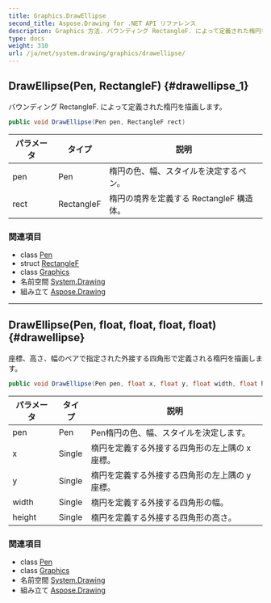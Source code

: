 ```yaml
---
title: Graphics.DrawEllipse
second_title: Aspose.Drawing for .NET API リファレンス
description: Graphics 方法. バウンディング RectangleF. によって定義された楕円を描画します
type: docs
weight: 310
url: /ja/net/system.drawing/graphics/drawellipse/
---
```

## DrawEllipse(Pen, RectangleF) {#drawellipse_1}

バウンディング RectangleF. によって定義された楕円を描画します。

```csharp
public void DrawEllipse(Pen pen, RectangleF rect)
```

| パラメータ | タイプ | 説明 |
| --- | --- | --- |
| pen | Pen | 楕円の色、幅、スタイルを決定するペン。 |
| rect | RectangleF | 楕円の境界を定義する RectangleF 構造体。 |

### 関連項目

* class [Pen](../../pen/)
* struct [RectangleF](../../rectanglef/)
* class [Graphics](../)
* 名前空間 [System.Drawing](../../graphics/)
* 組み立て [Aspose.Drawing](../../../)

---

## DrawEllipse(Pen, float, float, float, float) {#drawellipse}

座標、高さ、幅のペアで指定された外接する四角形で定義される楕円を描画します。

```csharp
public void DrawEllipse(Pen pen, float x, float y, float width, float height)
```

| パラメータ | タイプ | 説明 |
| --- | --- | --- |
| pen | Pen | Pen楕円の色、幅、スタイルを決定します。 |
| x | Single | 楕円を定義する外接する四角形の左上隅の x 座標。 |
| y | Single | 楕円を定義する外接する四角形の左上隅の y 座標。 |
| width | Single | 楕円を定義する外接する四角形の幅。 |
| height | Single | 楕円を定義する外接する四角形の高さ。 |

### 関連項目

* class [Pen](../../pen/)
* class [Graphics](../)
* 名前空間 [System.Drawing](../../graphics/)
* 組み立て [Aspose.Drawing](../../../)


